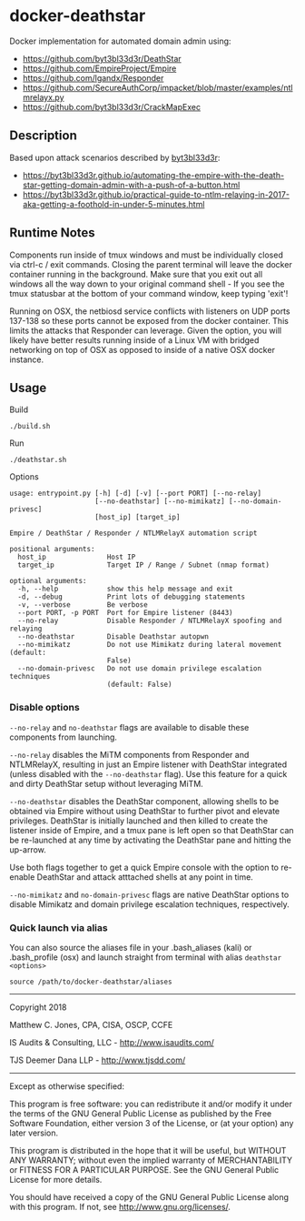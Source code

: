 # docker-deathstar

Docker implementation for automated domain admin using:
* https://github.com/byt3bl33d3r/DeathStar
* https://github.com/EmpireProject/Empire
* https://github.com/lgandx/Responder
* https://github.com/SecureAuthCorp/impacket/blob/master/examples/ntlmrelayx.py
* https://github.com/byt3bl33d3r/CrackMapExec

## Description

Based upon attack scenarios described by [byt3bl33d3r](https://github.com/byt3bl33d3r):
* https://byt3bl33d3r.github.io/automating-the-empire-with-the-death-star-getting-domain-admin-with-a-push-of-a-button.html
* https://byt3bl33d3r.github.io/practical-guide-to-ntlm-relaying-in-2017-aka-getting-a-foothold-in-under-5-minutes.html


## Runtime Notes
Components run inside of tmux windows and must be individually closed via ctrl-c / exit commands.
Closing the parent terminal will leave the docker container running in the background.
Make sure that you exit out all windows all the way down to your original command shell -
If you see the tmux statusbar at the bottom of your command window, keep typing 'exit'!

Running on OSX, the netbiosd service conflicts with listeners on UDP ports 137-138
so these ports cannot be exposed from the docker container. This limits the attacks
that Responder can leverage. Given the option, you will likely have better results
running inside of a Linux VM with bridged networking on top of OSX as opposed to
inside of a native OSX docker instance.

## Usage

Build

    ./build.sh

Run

    ./deathstar.sh
    
    
Options

    usage: entrypoint.py [-h] [-d] [-v] [--port PORT] [--no-relay]
                         [--no-deathstar] [--no-mimikatz] [--no-domain-privesc]
                         [host_ip] [target_ip]
    
    Empire / DeathStar / Responder / NTLMRelayX automation script
    
    positional arguments:
      host_ip               Host IP
      target_ip             Target IP / Range / Subnet (nmap format)
    
    optional arguments:
      -h, --help            show this help message and exit
      -d, --debug           Print lots of debugging statements
      -v, --verbose         Be verbose
      --port PORT, -p PORT  Port for Empire listener (8443)
      --no-relay            Disable Responder / NTLMRelayX spoofing and relaying
      --no-deathstar        Disable Deathstar autopwn
      --no-mimikatz         Do not use Mimikatz during lateral movement (default:
                            False)
      --no-domain-privesc   Do not use domain privilege escalation techniques
                            (default: False)


### Disable options
```--no-relay``` and ```no-deathstar``` flags are available to disable these components
from launching.

```--no-relay``` disables the MiTM components from Responder and NTLMRelayX, resulting in
just an Empire listener with DeathStar integrated (unless disabled with the ```--no-deathstar```
flag). Use this feature for a quick and dirty DeathStar setup without leveraging MiTM.

```--no-deathstar``` disables the DeathStar component, allowing shells to be obtained via
Empire without using DeathStar to further pivot and elevate privileges. DeathStar is initially
launched and then killed to create the listener inside of Empire, and a tmux pane is left open
so that DeathStar can be re-launched at any time by activating the DeathStar pane and hitting
the up-arrow.

Use both flags together to get a quick Empire console with the option to re-enable DeathStar
and attack atttached shells at any point in time.

```--no-mimikatz``` and ```no-domain-privesc``` flags are native DeathStar options to disable
Mimikatz and domain privilege escalation techniques, respectively.

### Quick launch via alias
You can also source the aliases file in your .bash_aliases (kali) or .bash_profile (osx)
and launch straight from terminal with alias ```deathstar <options>```

    source /path/to/docker-deathstar/aliases

--------------------------------------------------------------------------------

Copyright 2018

Matthew C. Jones, CPA, CISA, OSCP, CCFE

IS Audits & Consulting, LLC - <http://www.isaudits.com/>

TJS Deemer Dana LLP - <http://www.tjsdd.com/>

--------------------------------------------------------------------------------

Except as otherwise specified:

This program is free software: you can redistribute it and/or modify it under
the terms of the GNU General Public License as published by the Free Software
Foundation, either version 3 of the License, or (at your option) any later
version.

This program is distributed in the hope that it will be useful, but WITHOUT ANY
WARRANTY; without even the implied warranty of MERCHANTABILITY or FITNESS FOR A
PARTICULAR PURPOSE. See the GNU General Public License for more details.

You should have received a copy of the GNU General Public License along with
this program. If not, see <http://www.gnu.org/licenses/>.